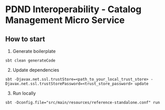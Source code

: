 # PDND Interoperability - Catalog Management Micro Service

## How to start
1. Generate boilerplate
```
sbt clean generateCode
```
2. Update dependencies
```
sbt -Djavax.net.ssl.trustStore=<path_to_your_local_trust_store> -Djavax.net.ssl.trustStorePassword=<trust_store_password> update
```
3. Run locally
```
sbt -Dconfig.file="src/main/resources/reference-standalone.conf" run
```